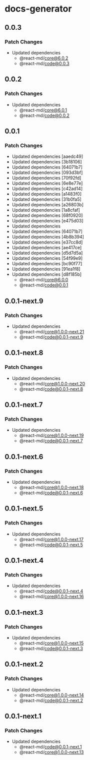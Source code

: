 # docs-generator

## 0.0.3

### Patch Changes

- Updated dependencies
  - @react-md/core@6.0.2
  - @react-md/code@0.0.3

## 0.0.2

### Patch Changes

- Updated dependencies
  - @react-md/core@6.0.1
  - @react-md/code@0.0.2

## 0.0.1

### Patch Changes

- Updated dependencies [aaedc49]
- Updated dependencies [3b18106]
- Updated dependencies [64071b7]
- Updated dependencies [093d3bf]
- Updated dependencies [70f92fd]
- Updated dependencies [6e8e77e]
- Updated dependencies [c42ad14]
- Updated dependencies [a1483f0]
- Updated dependencies [31b0fa5]
- Updated dependencies [a26803b]
- Updated dependencies [1a8cfaf]
- Updated dependencies [68f0920]
- Updated dependencies [e475d03]
- Updated dependencies
- Updated dependencies [64071b7]
- Updated dependencies [4b8b394]
- Updated dependencies [e37cc8d]
- Updated dependencies [ae417ce]
- Updated dependencies [d5d7d5a]
- Updated dependencies [54f99e9]
- Updated dependencies [bc90f77]
- Updated dependencies [91ea1f8]
- Updated dependencies [d8f185b]
  - @react-md/core@6.0.0
  - @react-md/code@0.0.1

## 0.0.1-next.9

### Patch Changes

- Updated dependencies
  - @react-md/core@1.0.0-next.21
  - @react-md/code@0.0.1-next.9

## 0.0.1-next.8

### Patch Changes

- Updated dependencies
  - @react-md/core@1.0.0-next.20
  - @react-md/code@0.0.1-next.8

## 0.0.1-next.7

### Patch Changes

- Updated dependencies
  - @react-md/core@1.0.0-next.19
  - @react-md/code@0.0.1-next.7

## 0.0.1-next.6

### Patch Changes

- Updated dependencies
  - @react-md/core@1.0.0-next.18
  - @react-md/code@0.0.1-next.6

## 0.0.1-next.5

### Patch Changes

- Updated dependencies
  - @react-md/core@1.0.0-next.17
  - @react-md/code@0.0.1-next.5

## 0.0.1-next.4

### Patch Changes

- Updated dependencies
  - @react-md/code@0.0.1-next.4
  - @react-md/core@1.0.0-next.16

## 0.0.1-next.3

### Patch Changes

- Updated dependencies
  - @react-md/core@1.0.0-next.15
  - @react-md/code@0.0.1-next.3

## 0.0.1-next.2

### Patch Changes

- Updated dependencies
  - @react-md/core@1.0.0-next.14
  - @react-md/code@0.0.1-next.2

## 0.0.1-next.1

### Patch Changes

- Updated dependencies
  - @react-md/code@0.0.1-next.1
  - @react-md/core@1.0.0-next.13
